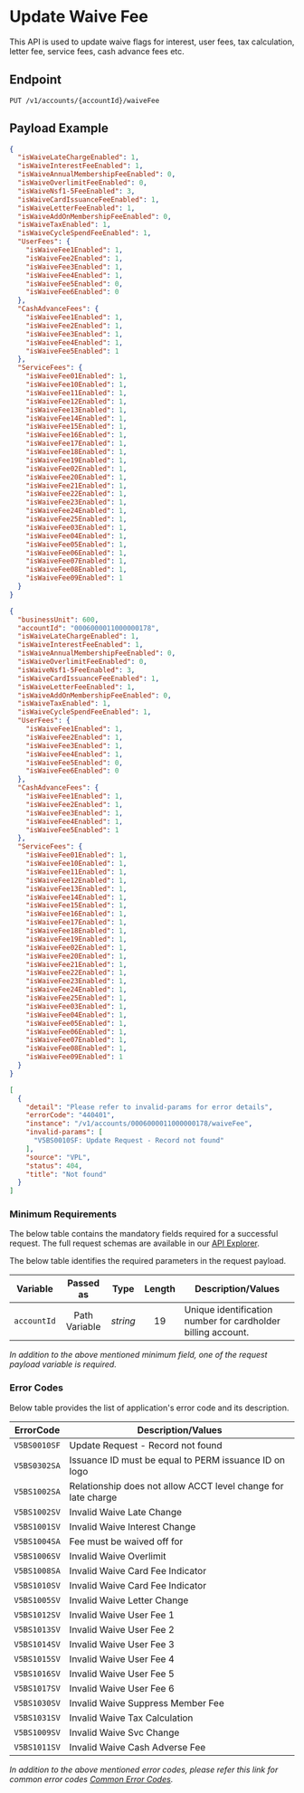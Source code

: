 # Update Waive Fee

This API is used to update waive flags for interest, user fees, tax calculation, letter fee, service fees, cash advance fees etc.

## Endpoint

`PUT /v1/accounts/{accountId}/waiveFee`

## Payload Example

<!--
type: tab
titles: Request, Response, Error
-->

```json
{
  "isWaiveLateChargeEnabled": 1,
  "isWaiveInterestFeeEnabled": 1,
  "isWaiveAnnualMembershipFeeEnabled": 0,
  "isWaiveOverlimitFeeEnabled": 0,
  "isWaiveNsf1-5FeeEnabled": 3,
  "isWaiveCardIssuanceFeeEnabled": 1,
  "isWaiveLetterFeeEnabled": 1,
  "isWaiveAddOnMembershipFeeEnabled": 0,
  "isWaiveTaxEnabled": 1,
  "isWaiveCycleSpendFeeEnabled": 1,
  "UserFees": {
    "isWaiveFee1Enabled": 1,
    "isWaiveFee2Enabled": 1,
    "isWaiveFee3Enabled": 1,
    "isWaiveFee4Enabled": 1,
    "isWaiveFee5Enabled": 0,
    "isWaiveFee6Enabled": 0
  },
  "CashAdvanceFees": {
    "isWaiveFee1Enabled": 1,
    "isWaiveFee2Enabled": 1,
    "isWaiveFee3Enabled": 1,
    "isWaiveFee4Enabled": 1,
    "isWaiveFee5Enabled": 1
  },
  "ServiceFees": {
    "isWaiveFee01Enabled": 1,
    "isWaiveFee10Enabled": 1,
    "isWaiveFee11Enabled": 1,
    "isWaiveFee12Enabled": 1,
    "isWaiveFee13Enabled": 1,
    "isWaiveFee14Enabled": 1,
    "isWaiveFee15Enabled": 1,
    "isWaiveFee16Enabled": 1,
    "isWaiveFee17Enabled": 1,
    "isWaiveFee18Enabled": 1,
    "isWaiveFee19Enabled": 1,
    "isWaiveFee02Enabled": 1,
    "isWaiveFee20Enabled": 1,
    "isWaiveFee21Enabled": 1,
    "isWaiveFee22Enabled": 1,
    "isWaiveFee23Enabled": 1,
    "isWaiveFee24Enabled": 1,
    "isWaiveFee25Enabled": 1,
    "isWaiveFee03Enabled": 1,
    "isWaiveFee04Enabled": 1,
    "isWaiveFee05Enabled": 1,
    "isWaiveFee06Enabled": 1,
    "isWaiveFee07Enabled": 1,
    "isWaiveFee08Enabled": 1,
    "isWaiveFee09Enabled": 1
  }
}
```

<!--
type: tab
-->

```json
{
  "businessUnit": 600,
  "accountId": "0006000011000000178",
  "isWaiveLateChargeEnabled": 1,
  "isWaiveInterestFeeEnabled": 1,
  "isWaiveAnnualMembershipFeeEnabled": 0,
  "isWaiveOverlimitFeeEnabled": 0,
  "isWaiveNsf1-5FeeEnabled": 3,
  "isWaiveCardIssuanceFeeEnabled": 1,
  "isWaiveLetterFeeEnabled": 1,
  "isWaiveAddOnMembershipFeeEnabled": 0,
  "isWaiveTaxEnabled": 1,
  "isWaiveCycleSpendFeeEnabled": 1,
  "UserFees": {
    "isWaiveFee1Enabled": 1,
    "isWaiveFee2Enabled": 1,
    "isWaiveFee3Enabled": 1,
    "isWaiveFee4Enabled": 1,
    "isWaiveFee5Enabled": 0,
    "isWaiveFee6Enabled": 0
  },
  "CashAdvanceFees": {
    "isWaiveFee1Enabled": 1,
    "isWaiveFee2Enabled": 1,
    "isWaiveFee3Enabled": 1,
    "isWaiveFee4Enabled": 1,
    "isWaiveFee5Enabled": 1
  },
  "ServiceFees": {
    "isWaiveFee01Enabled": 1,
    "isWaiveFee10Enabled": 1,
    "isWaiveFee11Enabled": 1,
    "isWaiveFee12Enabled": 1,
    "isWaiveFee13Enabled": 1,
    "isWaiveFee14Enabled": 1,
    "isWaiveFee15Enabled": 1,
    "isWaiveFee16Enabled": 1,
    "isWaiveFee17Enabled": 1,
    "isWaiveFee18Enabled": 1,
    "isWaiveFee19Enabled": 1,
    "isWaiveFee02Enabled": 1,
    "isWaiveFee20Enabled": 1,
    "isWaiveFee21Enabled": 1,
    "isWaiveFee22Enabled": 1,
    "isWaiveFee23Enabled": 1,
    "isWaiveFee24Enabled": 1,
    "isWaiveFee25Enabled": 1,
    "isWaiveFee03Enabled": 1,
    "isWaiveFee04Enabled": 1,
    "isWaiveFee05Enabled": 1,
    "isWaiveFee06Enabled": 1,
    "isWaiveFee07Enabled": 1,
    "isWaiveFee08Enabled": 1,
    "isWaiveFee09Enabled": 1
  }
}
```

<!--
type: tab
-->

```json
[
  {
    "detail": "Please refer to invalid-params for error details",
    "errorCode": "440401",
    "instance": "/v1/accounts/0006000011000000178/waiveFee",
    "invalid-params": [
      "V5BS0010SF: Update Request - Record not found"
    ],
    "source": "VPL",
    "status": 404,
    "title": "Not found"
  }
]
```

<!-- type: tab-end -->

### Minimum Requirements

The below table contains the mandatory fields required for a successful request. The full request schemas are available in our [API Explorer](../api/?type=put&path=/v1/accounts/{accountId}/waiveFee).

The below table identifies the required parameters in the request payload.

| Variable | Passed as | Type | Length | Description/Values |
| -------- | :-------: | :--: | :------------: | ------------------ |
| `accountId` | Path Variable | *string* | 19 | Unique identification number for cardholder billing account. |

*In addition to the above mentioned minimum field, one of the request payload variable is required.*

### Error Codes

Below table provides the list of application's error code and its description.

| ErrorCode |  Description/Values |
| --------  | ------------------ |
| `V5BS0010SF` | Update Request - Record not found |
| `V5BS0302SA` | Issuance ID must be equal to PERM issuance ID on logo |
| `V5BS1002SA` | Relationship does not allow ACCT level change for late charge |
| `V5BS1002SV` | Invalid  Waive Late Change |
| `V5BS1001SV` | Invalid  Waive Interest Change |
| `V5BS1004SA` | Fee must be waived off for |
| `V5BS1006SV` | Invalid  Waive Overlimit |
| `V5BS1008SA` | Invalid  Waive Card Fee Indicator |
| `V5BS1010SV` | Invalid  Waive Card Fee Indicator |
| `V5BS1005SV` | Invalid  Waive Letter Change |
| `V5BS1012SV` | Invalid  Waive User Fee 1 |
| `V5BS1013SV` | Invalid  Waive User Fee 2 |
| `V5BS1014SV` | Invalid  Waive User Fee 3 |
| `V5BS1015SV` | Invalid  Waive User Fee 4 |
| `V5BS1016SV` | Invalid  Waive User Fee 5 |
| `V5BS1017SV` | Invalid  Waive User Fee 6 |
| `V5BS1030SV` | Invalid  Waive Suppress Member Fee |
| `V5BS1031SV` | Invalid  Waive Tax Calculation |
| `V5BS1009SV` | Invalid  Waive Svc Change |
| `V5BS1011SV` | Invalid  Waive Cash Adverse Fee |

*In addition to the above mentioned error codes, please refer this link for common error codes [Common Error Codes](?path=docs/Common_Error_Code.md).*
